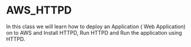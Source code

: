 # AWS_HTTPD
In this class we will learn how to deploy an Application ( Web Application) on to AWS and Install HTTPD, Run HTTPD and Run the application using HTTPD.

